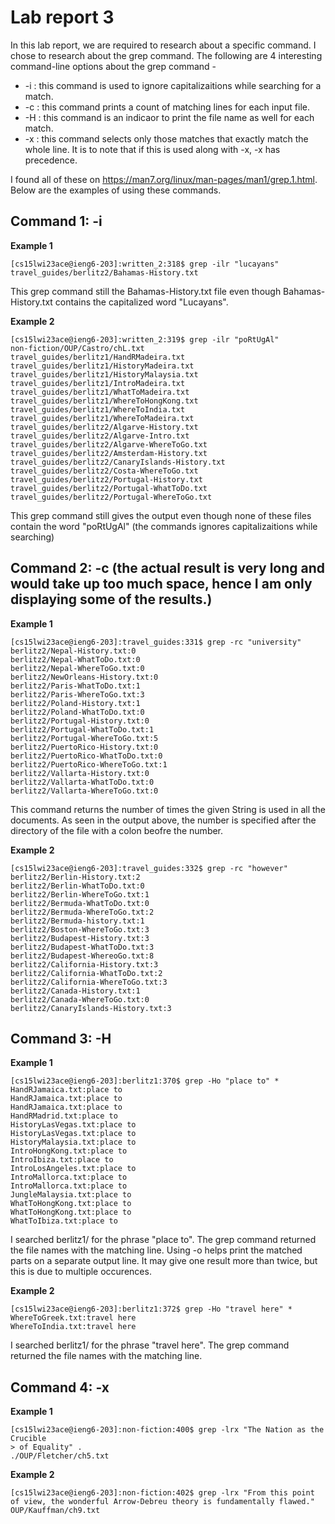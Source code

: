 # Lab report 3
In this lab report, we are required to research about a specific command. I chose to research about the grep command. The following are 4 interesting command-line options about the grep command - 
* -i : this command is used to ignore capitalizaitions while searching for a match.
* -c : this command prints a count of matching lines for each input file.
* -H : this command is an indicaor to print the file name as well for each match.
* -x : this command selects only those matches that exactly match the whole line. It is to note that if this is used along with -x, -x has precedence.

I found all of these on https://man7.org/linux/man-pages/man1/grep.1.html. Below are the examples of using these commands.
## Command 1: -i
**Example 1**
```
[cs15lwi23ace@ieng6-203]:written_2:318$ grep -ilr "lucayans"
travel_guides/berlitz2/Bahamas-History.txt
```
This grep command still the Bahamas-History.txt file even though Bahamas-History.txt contains the capitalized word "Lucayans".


**Example 2**
```
[cs15lwi23ace@ieng6-203]:written_2:319$ grep -ilr "poRtUgAl"
non-fiction/OUP/Castro/chL.txt
travel_guides/berlitz1/HandRMadeira.txt
travel_guides/berlitz1/HistoryMadeira.txt
travel_guides/berlitz1/HistoryMalaysia.txt
travel_guides/berlitz1/IntroMadeira.txt
travel_guides/berlitz1/WhatToMadeira.txt
travel_guides/berlitz1/WhereToHongKong.txt
travel_guides/berlitz1/WhereToIndia.txt
travel_guides/berlitz1/WhereToMadeira.txt
travel_guides/berlitz2/Algarve-History.txt
travel_guides/berlitz2/Algarve-Intro.txt
travel_guides/berlitz2/Algarve-WhereToGo.txt
travel_guides/berlitz2/Amsterdam-History.txt
travel_guides/berlitz2/CanaryIslands-History.txt
travel_guides/berlitz2/Costa-WhereToGo.txt
travel_guides/berlitz2/Portugal-History.txt
travel_guides/berlitz2/Portugal-WhatToDo.txt
travel_guides/berlitz2/Portugal-WhereToGo.txt
```
This grep command still gives the output even though none of these files contain the word "poRtUgAl" (the commands ignores capitalizaitions while searching)

## Command 2: -c (the actual result is very long and would take up too much space, hence I am only displaying some of the results.)
**Example 1**
```
[cs15lwi23ace@ieng6-203]:travel_guides:331$ grep -rc "university"
berlitz2/Nepal-History.txt:0
berlitz2/Nepal-WhatToDo.txt:0
berlitz2/Nepal-WhereToGo.txt:0
berlitz2/NewOrleans-History.txt:0
berlitz2/Paris-WhatToDo.txt:1
berlitz2/Paris-WhereToGo.txt:3
berlitz2/Poland-History.txt:1
berlitz2/Poland-WhatToDo.txt:0
berlitz2/Portugal-History.txt:0
berlitz2/Portugal-WhatToDo.txt:1
berlitz2/Portugal-WhereToGo.txt:5
berlitz2/PuertoRico-History.txt:0
berlitz2/PuertoRico-WhatToDo.txt:0
berlitz2/PuertoRico-WhereToGo.txt:1
berlitz2/Vallarta-History.txt:0
berlitz2/Vallarta-WhatToDo.txt:0
berlitz2/Vallarta-WhereToGo.txt:0
```

This command returns the number of times the given String is used in all the documents. As seen in the output above, the number is specified after the directory of the file with a colon beofre the number.


**Example 2**
```
[cs15lwi23ace@ieng6-203]:travel_guides:332$ grep -rc "however"   
berlitz2/Berlin-History.txt:2
berlitz2/Berlin-WhatToDo.txt:0
berlitz2/Berlin-WhereToGo.txt:1
berlitz2/Bermuda-WhatToDo.txt:0
berlitz2/Bermuda-WhereToGo.txt:2
berlitz2/Bermuda-history.txt:1
berlitz2/Boston-WhereToGo.txt:3
berlitz2/Budapest-History.txt:3
berlitz2/Budapest-WhatToDo.txt:3
berlitz2/Budapest-WhereoGo.txt:8
berlitz2/California-History.txt:3
berlitz2/California-WhatToDo.txt:2
berlitz2/California-WhereToGo.txt:3
berlitz2/Canada-History.txt:1
berlitz2/Canada-WhereToGo.txt:0
berlitz2/CanaryIslands-History.txt:3
```

## Command 3: -H
**Example 1**
```
[cs15lwi23ace@ieng6-203]:berlitz1:370$ grep -Ho "place to" *       
HandRJamaica.txt:place to
HandRJamaica.txt:place to
HandRJamaica.txt:place to
HandRMadrid.txt:place to
HistoryLasVegas.txt:place to
HistoryLasVegas.txt:place to
HistoryMalaysia.txt:place to
IntroHongKong.txt:place to
IntroIbiza.txt:place to
IntroLosAngeles.txt:place to
IntroMallorca.txt:place to
IntroMallorca.txt:place to
JungleMalaysia.txt:place to
WhatToHongKong.txt:place to
WhatToHongKong.txt:place to
WhatToIbiza.txt:place to
```
I searched berlitz1/ for the phrase "place to". The grep command returned the file names with the matching line. Using -o helps print the matched parts on a separate output line. It may give one result more than twice, but this is due to multiple occurences.


**Example 2**
```
[cs15lwi23ace@ieng6-203]:berlitz1:372$ grep -Ho "travel here" *
WhereToGreek.txt:travel here
WhereToIndia.txt:travel here
```
I searched berlitz1/ for the phrase "travel here". The grep command returned the file names with the matching line.

## Command 4: -x
**Example 1**
```
[cs15lwi23ace@ieng6-203]:non-fiction:400$ grep -lrx "The Nation as the Crucible 
> of Equality" .
./OUP/Fletcher/ch5.txt
```

**Example 2**
```
[cs15lwi23ace@ieng6-203]:non-fiction:402$ grep -lrx "From this point of view, the wonderful Arrow-Debreu theory is fundamentally flawed."
OUP/Kauffman/ch9.txt
```



